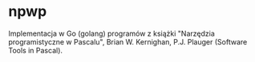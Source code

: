 # npwp

Implementacja w Go (golang) programów z książki "Narzędzia
programistyczne w Pascalu", Brian W. Kernighan, P.J. Plauger (Software
Tools in Pascal).
